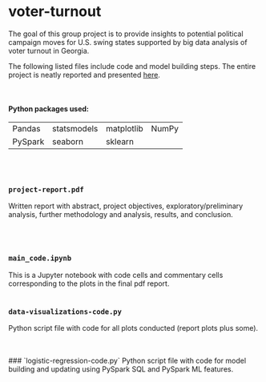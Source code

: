 # voter-turnout
The goal of this group project is to provide insights to potential political campaign moves for U.S. swing states supported by big data analysis of voter turnout in Georgia.


The following listed files include code and model building steps. The entire project is neatly reported and presented [here](https://liang-sarah.github.io/voter-turnout/project-report.pdf).

<br />

#### Python packages used:
<table border = "0">
  <tr>
    <td>Pandas</td> <td>statsmodels</td> <td>matplotlib</td> <td>NumPy</td>
  </tr>
  <tr>
     <td>PySpark</td> <td>seaborn</td> <td>sklearn</td>
  </tr>
</table>
<br />
<br />

### `project-report.pdf`
Written report with abstract, project objectives, exploratory/preliminary analysis, further methodology and analysis, results, and conclusion.

<br />
<br />

### `main_code.ipynb`
This is a Jupyter notebook with code cells and commentary cells corresponding to the plots in the final pdf report.
<br />
<br />
### `data-visualizations-code.py`
Python script file with code for all plots conducted (report plots plus some).

<br />
<br />
### `logistic-regression-code.py`
Python script file with code for model building and updating using PySpark SQL and PySpark ML features.
